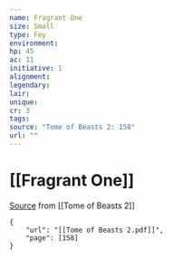 ```yaml
---
name: Fragrant One
size: Small
type: Fey
environment: 
hp: 45
ac: 11
initiative: 1
alignment: 
legendary: 
lair: 
unique: 
cr: 3
tags: 
source: "Tome of Beasts 2: 158"
url: ""
---
```

# [[Fragrant One]]

[Source](zotero://open-pdf/library/items/9UQIAB6R?page=158) from [[Tome of Beasts 2]]

```pdf
{
	"url": "[[Tome of Beasts 2.pdf]]",
	"page": [158]
}
```

